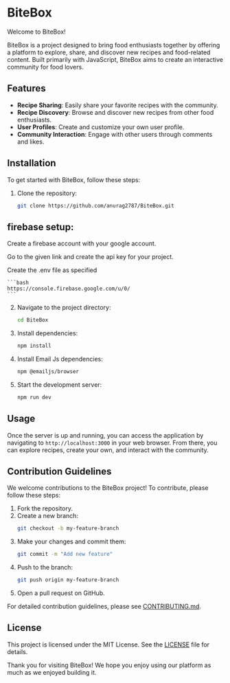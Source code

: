 # BiteBox

Welcome to BiteBox! 

BiteBox is a project designed to bring food enthusiasts together by offering a platform to explore, share, and discover new recipes and food-related content. Built primarily with JavaScript, BiteBox aims to create an interactive community for food lovers.

## Features

- **Recipe Sharing**: Easily share your favorite recipes with the community.
- **Recipe Discovery**: Browse and discover new recipes from other food enthusiasts.
- **User Profiles**: Create and customize your own user profile.
- **Community Interaction**: Engage with other users through comments and likes.

## Installation

To get started with BiteBox, follow these steps:

1. Clone the repository:
    ```bash
    git clone https://github.com/anurag2787/BiteBox.git
    ```

## firebase setup: 
Create a firebase account with your google account.

Go to the given link and create the api key for your project.

Create the .env file as specified

    ```bash
    https://console.firebase.google.com/u/0/
    ```
    
2. Navigate to the project directory:
    ```bash
    cd BiteBox
    ```
3. Install dependencies:
    ```bash
    npm install
    ```
4. Install Email Js dependencies:
     ```bash
    npm @emailjs/browser
    ```
4. Start the development server:
    ```bash
    npm run dev
    ```

## Usage

Once the server is up and running, you can access the application by navigating to `http://localhost:3000` in your web browser. From there, you can explore recipes, create your own, and interact with the community.

## Contribution Guidelines

We welcome contributions to the BiteBox project! To contribute, please follow these steps:

1. Fork the repository.
2. Create a new branch:
    ```bash
    git checkout -b my-feature-branch
    ```
3. Make your changes and commit them:
    ```bash
    git commit -m "Add new feature"
    ```
4. Push to the branch:
    ```bash
    git push origin my-feature-branch
    ```
5. Open a pull request on GitHub.

For detailed contribution guidelines, please see [CONTRIBUTING.md](CONTRIBUTING.md).


## License

This project is licensed under the MIT License. See the [LICENSE](LICENSE) file for details.

Thank you for visiting BiteBox! We hope you enjoy using our platform as much as we enjoyed building it.
